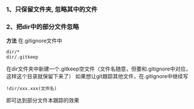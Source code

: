 ### 1、只保留文件夹, 忽略其中的文件
### 2、把dir中的部分文件忽略

**方法**
在.gitignore文件中
>       
    dir/*
    dir/.gitkeep

在dir文件夹中新建一个.gitkeep空文件（文件名随意，但要和.gitignore中对应，这样这个目录就保留下来了）
如果想让git跟踪其他文件，在.gitignore中继续写
>   
    !dir/xxx.xxx(文件名)

即可达到部分文件本跟踪的效果
